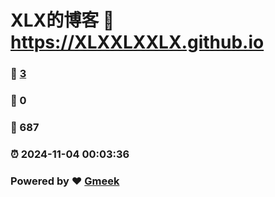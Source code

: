 # XLX的博客 :link: https://XLXXLXXLX.github.io 
### :page_facing_up: [3](https://XLXXLXXLX.github.io/tag.html) 
### :speech_balloon: 0 
### :hibiscus: 687 
### :alarm_clock: 2024-11-04 00:03:36 
### Powered by :heart: [Gmeek](https://github.com/Meekdai/Gmeek)
